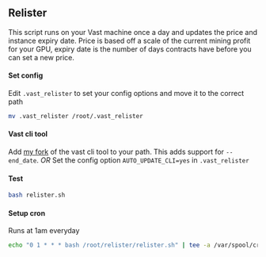 ## Relister

This script runs on your Vast machine once a day and updates the price and instance expiry date. Price is based off a scale of the current mining profit for your GPU, expiry date is the number of days contracts have before you can set a new price.

#### Set config
Edit `.vast_relister` to set your config options and move it to the correct path
```bash
mv .vast_relister /root/.vast_relister
```

#### Vast cli tool
Add [my fork](https://github.com/leona/vast-python) of the vast cli tool to your path. This adds support for `--end_date`.
_OR_
Set the config option `AUTO_UPDATE_CLI=yes` in `.vast_relister`

#### Test
```bash
bash relister.sh
```

#### Setup cron
Runs at 1am everyday
```bash
echo "0 1 * * * bash /root/relister/relister.sh" | tee -a /var/spool/cron/crontabs/root
```
